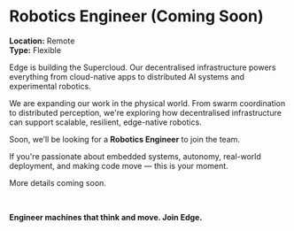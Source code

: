 # Robotics Engineer (Coming Soon)

**Location:** Remote  
**Type:** Flexible  

Edge is building the Supercloud. Our decentralised infrastructure powers everything from cloud-native apps to distributed AI systems and experimental robotics.

We are expanding our work in the physical world. From swarm coordination to distributed perception, we're exploring how decentralised infrastructure can support scalable, resilient, edge-native robotics.

Soon, we’ll be looking for a **Robotics Engineer** to join the team.

If you're passionate about embedded systems, autonomy, real-world deployment, and making code move — this is your moment.

More details coming soon.

<br>

**Engineer machines that think and move. Join Edge.**
